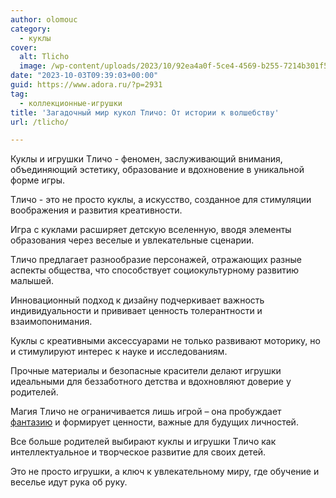 ```yaml
---
author: olomouc
category:
  - куклы
cover:
  alt: Tlicho
  image: /wp-content/uploads/2023/10/92ea4a0f-5ce4-4569-b255-7214b301f5aa-jpg.webp
date: "2023-10-03T09:39:03+00:00"
guid: https://www.adora.ru/?p=2931
tag:
  - коллекционные-игрушки
title: 'Загадочный мир кукол Тличо: От истории к волшебству'
url: /tlicho/

---
```

Куклы и игрушки Тличо \- феномен, заслуживающий внимания, объединяющий эстетику, образование и вдохновение в уникальной форме игры.

Тличо \- это не просто куклы, а искусство, созданное для стимуляции воображения и развития креативности.

Игра с куклами расширяет детскую вселенную, вводя элементы образования через веселые и увлекательные сценарии.

Тличо предлагает разнообразие персонажей, отражающих разные аспекты общества, что способствует социокультурному развитию малышей.

Инновационный подход к дизайну подчеркивает важность индивидуальности и прививает ценность толерантности и взаимопонимания.

Куклы с креативными аксессуарами не только развивают моторику, но и стимулируют интерес к науке и исследованиям.

Прочные материалы и безопасные красители делают игрушки  идеальными для беззаботного детства и вдохновляют доверие у родителей.

Магия Тличо не ограничивается лишь игрой – она пробуждает [фантазию](https://www.adora.ru/igrushki-kultury-averias/) и формирует ценности, важные для будущих личностей.

Все больше родителей выбирают куклы и игрушки Тличо как интеллектуальное и творческое развитие для своих детей.

Это не просто игрушки, а ключ к увлекательному миру, где обучение и веселье идут рука об руку.
